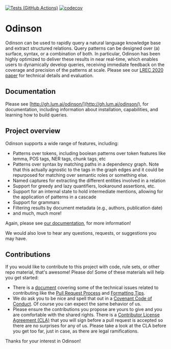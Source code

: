 [![Tests (GitHub Actions)](https://github.com/lum-ai/odinson/workflows/Odinson%20CI/badge.svg)](https://github.com/lum-ai/odinson/actions)
[![codecov](https://codecov.io/gh/lum-ai/odinson/branch/master/graph/badge.svg)](https://codecov.io/gh/lum-ai/odinson)

# Odinson

Odinson can be used to rapidly query a natural language knowledge base and extract structured relations. Query patterns can be designed over (a) surface, syntax, or a combination of both.
In particular, Odinson has been highly optimized to deliver these results in near real-time, which enables users to dynamically develop queries, receiving immediate feedback on the coverage and precision of the patterns at scale. 
Please see our [LREC 2020 paper](https://lum.ai/docs/odinson.pdf) for technical details and evaluation.

## Documentation
Please see [http://gh.lum.ai/odinson/](http://gh.lum.ai/odinson/), for documentation, including information about installation, capabilities, and learning how to build queries.

## Project overview

Odinson supports a wide range of features, including:

- Patterns over tokens, including boolean patterns over token features like lemma, POS tags, NER tags, chunk tags, etc
- Patterns over syntax by matching paths in a dependency graph. Note that this actually agnostic to the tags in the graph edges and it could be repurposed for matching over semantic roles or something else.
- Named captures for extracting the different entities involved in a relation
- Support for greedy and lazy quantifiers, lookaround assertions, etc.
- Support for an internal state to hold intermediate mentions, allowing for the application of patterns in a cascade
- Support for grammars
- Filtering results by document metadata (e.g., authors, publication date)
- and much, much more!

Again, please see [our documentation](http://gh.lum.ai/odinson/), for more information! 

We would also love to hear any questions, requests, or suggestions you may have.

## Contributions

If you would like to contribute to this project with code, rule sets, or other repo material, that's awesome!  Please do!  Some of these materials will help you get started:

- There is a [document](http://gh.lum.ai/odinson/contributing.html) covering some of the technical issues related to contributing like the [Pull Request Process](http://gh.lum.ai/odinson/contributing.html#pull-request-process) and [Formatting Tips](http://gh.lum.ai/odinson/contributing.html#formatting-tips).
- We do ask you to be nice and spell that out in a [Covenant Code of Conduct](http://gh.lum.ai/odinson/contributing.html#contributor-covenant-code-of-conduct).  Of course you can expect the same behavior of us.
- Please ensure the contributions you propose are yours to give and you are comfortable with the shared rights.  There is a [Contributor License Agreement (CLA)](https://gist.github.com/kwalcock/df2baf6f89278c0b550d8089acdcc14d) that you will sign before a pull request is accepted so there are no surprises for any of us.  Please take a look at the CLA before you get too far, just in case, as there are legal ramifications.

Thanks for your interest in Odinson!

